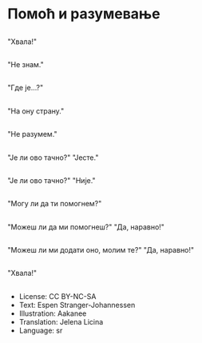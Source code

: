 # Помоћ и разумевање

##
"Хвала!"

##
"Не знам."

##
"Где је...?"

##
"На ону страну."

##
"Не разумем."

##
"Је ли ово тачно?" "Јесте."

##
"Је ли ово тачно?" "Није."

##
"Могу ли да ти помогнем?"

##
"Можеш ли да ми помогнеш?" "Да, наравно!"

##
"Можеш ли ми додати оно, молим те?" "Да, наравно!"

##
"Хвала!"

##
* License: CC BY-NC-SA
* Text: Espen Stranger-Johannessen
* Illustration: Aakanee
* Translation: Jelena Licina
* Language: sr
